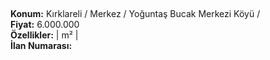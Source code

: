 ## 

**Konum:** Kırklareli / Merkez / Yoğuntaş Bucak Merkezi Köyü /  
**Fiyat:** 6.000.000  
**Özellikler:**  |  m² |   
**İlan Numarası:** 
